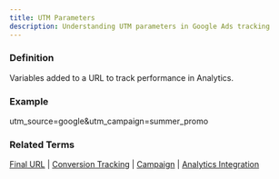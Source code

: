 ```yaml
---
title: UTM Parameters
description: Understanding UTM parameters in Google Ads tracking
---
```


### Definition
Variables added to a URL to track performance in Analytics.

### Example
utm_source=google&utm_campaign=summer_promo

### Related Terms
[Final URL](/technical/final-url) | [Conversion Tracking](/optimization/conversion-tracking) | [Campaign](/structure/campaign) | [Analytics Integration](/optimization/conversion-tracking)